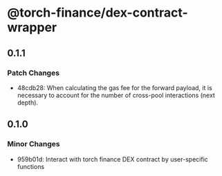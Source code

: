 # @torch-finance/dex-contract-wrapper

## 0.1.1

### Patch Changes

- 48cdb28: When calculating the gas fee for the forward payload, it is necessary to account for the number of cross-pool interactions (next depth).

## 0.1.0

### Minor Changes

- 959b01d: Interact with torch finance DEX contract by user-specific functions
